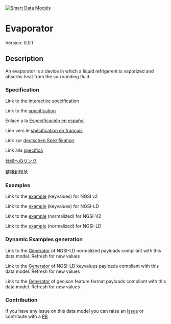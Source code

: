 [![Smart Data Models](https://smartdatamodels.org/wp-content/uploads/2022/01/SmartDataModels_logo.png "Logo")](https://smartdatamodels.org)
# Evaporator
Version: 0.0.1

## Description 

An evaporator is a device in which a liquid refrigerent is vaporized and absorbs heat from the surrounding fluid.
### Specification

Link to the [interactive specification](https://swagger.lab.fiware.org/?url=https://smart-data-models.github.io/dataModel.S4BLDG/Evaporator/swagger.yaml)

Link to the [specification](https://github.com/smart-data-models/dataModel.S4BLDG/blob/master/Evaporator/doc/spec.md)

Enlace a la [Especificación en español](https://github.com/smart-data-models/dataModel.S4BLDG/blob/master/Evaporator/doc/spec_ES.md)

Lien vers le [spécification en français](https://github.com/smart-data-models/dataModel.S4BLDG/blob/master/Evaporator/doc/spec_FR.md)

Link zur [deutschen Spezifikation](https://github.com/smart-data-models/dataModel.S4BLDG/blob/master/Evaporator/doc/spec_DE.md)

Link alla [specifica](https://github.com/smart-data-models/dataModel.S4BLDG/blob/master/Evaporator/doc/spec_IT.md)

[仕様へのリンク](https://github.com/smart-data-models/dataModel.S4BLDG/blob/master/Evaporator/doc/spec_JA.md)

[链接到规范](https://github.com/smart-data-models/dataModel.S4BLDG/blob/master/Evaporator/doc/spec_ZH.md)
### Examples

Link to the [example](https://smart-data-models.github.io/dataModel.S4BLDG/Evaporator/examples/example.json) (keyvalues) for NGSI v2

Link to the [example](https://smart-data-models.github.io/dataModel.S4BLDG/Evaporator/examples/example.jsonld) (keyvalues) for NGSI-LD

Link to the [example](https://smart-data-models.github.io/dataModel.S4BLDG/Evaporator/examples/example-normalized.json) (normalized) for NGSI-V2

Link to the [example](https://smart-data-models.github.io/dataModel.S4BLDG/Evaporator/examples/example-normalized.jsonld) (normalized) for NGSI-LD
### Dynamic Examples generation

Link to the [Generator](https://smartdatamodels.org/extra/ngsi-ld_generator.php?schemaUrl=https://raw.githubusercontent.com/smart-data-models/dataModel.S4BLDG/master/Evaporator/schema.json&email=info@smartdatamodels.org) of NGSI-LD normalized payloads compliant with this data model. Refresh for new values

Link to the [Generator](https://smartdatamodels.org/extra/ngsi-ld_generator_keyvalues.php?schemaUrl=https://raw.githubusercontent.com/smart-data-models/dataModel.S4BLDG/master/Evaporator/schema.json&email=info@smartdatamodels.org) of NGSI-LD keyvalues payloads compliant with this data model. Refresh for new values

Link to the [Generator](https://smartdatamodels.org/extra/geojson_features_generator.php?schemaUrl=https://raw.githubusercontent.com/smart-data-models/dataModel.S4BLDG/master/Evaporator/schema.json&email=info@smartdatamodels.org) of geojson feature format payloads compliant with this data model. Refresh for new values
### Contribution

 If you have any issue on this data model you can raise an [issue](https://github.com/smart-data-models/dataModel.S4BLDG/issues)  or contribute with a [PR](https://github.com/smart-data-models/dataModel.S4BLDG/pulls)